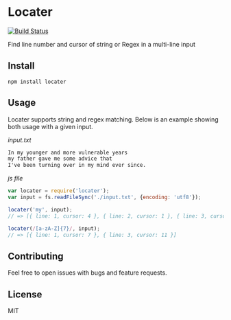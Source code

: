 # Locater

[![Build Status](https://travis-ci.org/sungwoncho/locater.svg?branch=master)](https://travis-ci.org/sungwoncho/locater)

Find line number and cursor of string or Regex in a multi-line input

## Install

    npm install locater

## Usage

Locater supports string and regex matching. Below is an example showing both
usage with a given input.

*input.txt*
```txt
In my younger and more vulnerable years
my father gave me some advice that
I've been turning over in my mind ever since.
```

*js file*
```js
var locater = require('locater');
var input = fs.readFileSync('./input.txt', {encoding: 'utf8'});

locater('my', input);
// => [{ line: 1, cursor: 4 }, { line: 2, cursor: 1 }, { line: 3, cursor: 27 }]

locater(/[a-zA-Z]{7}/, input);
// => [{ line: 1, cursor: 7 }, { line: 3, cursor: 11 }]
```

## Contributing

Feel free to open issues with bugs and feature requests.

## License

MIT
